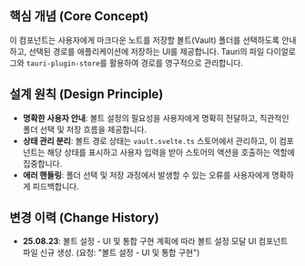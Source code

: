 ## 핵심 개념 (Core Concept)
이 컴포넌트는 사용자에게 마크다운 노트를 저장할 볼트(Vault) 폴더를 선택하도록 안내하고, 선택된 경로를 애플리케이션에 저장하는 UI를 제공합니다. Tauri의 파일 다이얼로그와 `tauri-plugin-store`를 활용하여 경로를 영구적으로 관리합니다.

## 설계 원칙 (Design Principle)
- **명확한 사용자 안내**: 볼트 설정의 필요성을 사용자에게 명확히 전달하고, 직관적인 폴더 선택 및 저장 흐름을 제공합니다.
- **상태 관리 분리**: 볼트 경로 상태는 `vault.svelte.ts` 스토어에서 관리하고, 이 컴포넌트는 해당 상태를 표시하고 사용자 입력을 받아 스토어의 액션을 호출하는 역할에 집중합니다.
- **에러 핸들링**: 폴더 선택 및 저장 과정에서 발생할 수 있는 오류를 사용자에게 명확하게 피드백합니다.

## 변경 이력 (Change History)
- **25.08.23**: 볼트 설정 - UI 및 통합 구현 계획에 따라 볼트 설정 모달 UI 컴포넌트 파일 신규 생성. (요청: "볼트 설정 - UI 및 통합 구현")
